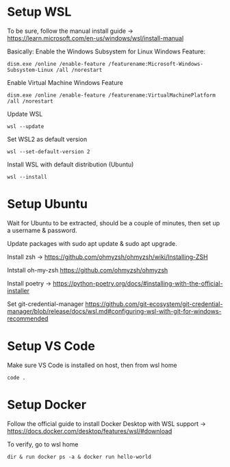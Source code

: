 # Setup WSL
To be sure, follow the manual install guide → https://learn.microsoft.com/en-us/windows/wsl/install-manual 

Basically:
Enable the Windows Subsystem for Linux Windows Feature:

```dism.exe /online /enable-feature /featurename:Microsoft-Windows-Subsystem-Linux /all /norestart```

Enable Virtual Machine Windows Feature 

```dism.exe /online /enable-feature /featurename:VirtualMachinePlatform /all /norestart```

Update WSL

```wsl --update```

Set WSL2 as default version 

```wsl --set-default-version 2```

Install WSL with default distribution (Ubuntu)

```wsl --install```

# Setup Ubuntu
Wait for Ubuntu to be extracted, should be a couple of minutes, then set up a username & password.

Update packages with sudo apt update & sudo apt upgrade.

Install zsh → https://github.com/ohmyzsh/ohmyzsh/wiki/Installing-ZSH

Intstall oh-my-zsh https://github.com/ohmyzsh/ohmyzsh

Install poetry → https://python-poetry.org/docs/#installing-with-the-official-installer

Set git-credential-manager https://github.com/git-ecosystem/git-credential-manager/blob/release/docs/wsl.md#configuring-wsl-with-git-for-windows-recommended
# Setup VS Code
Make sure VS Code is installed on host, then from wsl home 

```code .```

# Setup Docker
Follow the official guide to install Docker Desktop with WSL support → https://docs.docker.com/desktop/features/wsl/#download

To verify, go to wsl home 

```dir & run docker ps -a & docker run hello-world```
